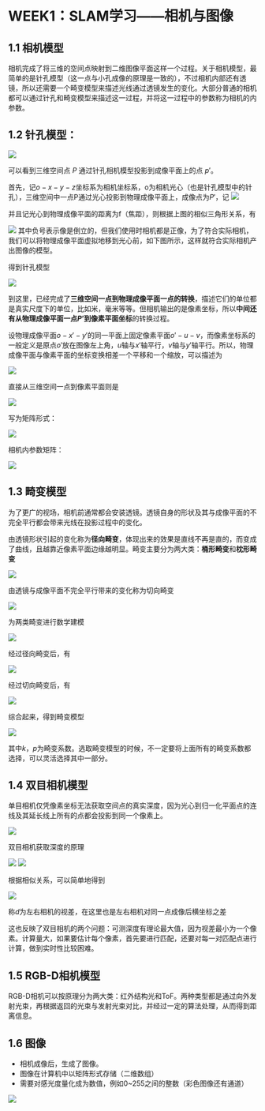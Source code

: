 # WEEK1：SLAM学习——相机与图像

## 1.1 相机模型

相机完成了将三维的空间点映射到二维图像平面这样一个过程。关于相机模型，最简单的是针孔模型（这一点与小孔成像的原理是一致的），不过相机内部还有透镜，所以还需要一个畸变模型来描述光线通过透镜发生的变化。大部分普通的相机都可以通过针孔和畸变模型来描述这一过程，并将这一过程中的参数称为相机的内参数。

## 1.2 针孔模型：

![](image/2022-08-28-12-20-41.png)

可以看到三维空间点 $P$ 通过针孔相机模型投影到成像平面上的点 $p'$。

首先，记$o-x-y-z$坐标系为相机坐标系，o为相机光心（也是针孔模型中的针孔），三维空间中一点P通过光心投影到物理成像平面上，成像点为$P'$，记
![](image/2022-08-28-12-23-02.png)

并且记光心到物理成像平面的距离为f（焦距），则根据上图的相似三角形关系，有

![](image/2022-08-28-12-23-21.png)
其中负号表示像是倒立的，但我们使用时相机都是正像，为了符合实际相机，我们可以将物理成像平面虚拟地移到光心前，如下图所示，这样就符合实际相机产出图像的模型。

得到针孔模型

![](image/2022-08-28-12-23-58.png)

到这里，已经完成了**三维空间一点到物理成像平面一点的转换**，描述它们的单位都是真实尺度下的单位，比如米，毫米等等。但相机输出的是像素坐标，所以**中间还有从物理成像平面一点$P’$到像素平面坐标**的转换过程。

设物理成像平面$o-x'-y'$的同一平面上固定像素平面$o'-u-v$，而像素坐标系的一般定义是原点$o'$放在图像左上角，$u$轴与$x'$轴平行，$v$轴与$y'$轴平行。所以，物理成像平面与像素平面的坐标变换相差一个平移和一个缩放，可以描述为

![](image/2022-08-28-12-25-08.png)

直接从三维空间一点到像素平面则是

![](image/2022-08-28-12-25-33.png)

写为矩阵形式：

![](image/2022-08-28-12-25-58.png)

相机内参数矩阵：

![](image/2022-08-28-12-26-34.png)

## 1.3 畸变模型

为了更广的视场，相机前通常都会安装透镜。透镜自身的形状及其与成像平面的不完全平行都会带来光线在投影过程中的变化。

由透镜形状引起的变化称为**径向畸变**，体现出来的效果是直线不再是直的，而变成了曲线，且越靠近像素平面边缘越明显。畸变主要分为两大类：**桶形畸变**和**枕形畸变**

![](image/2022-08-29-12-24-02.png)

由透镜与成像平面不完全平行带来的变化称为切向畸变

![](image/2022-08-29-12-24-19.png)

为两类畸变进行数学建模

![](image/2022-08-29-12-24-37.png)

经过径向畸变后，有

![](image/2022-08-29-12-24-46.png)

经过切向畸变后，有

![](image/2022-08-29-12-24-55.png)

综合起来，得到畸变模型

![](image/2022-08-29-12-25-06.png)

其中$k，p$为畸变系数。选取畸变模型的时候，不一定要将上面所有的畸变系数都选择，可以灵活选择其中一部分。

## 1.4 双目相机模型

单目相机仅凭像素坐标无法获取空间点的真实深度，因为光心到归一化平面点的连线及其延长线上所有的点都会投影到同一个像素上。

![](image/2022-08-29-12-29-08.png)

双目相机获取深度的原理

![](image/2022-09-02-14-56-44.png)
![](image/2022-08-29-12-29-45.png)

根据相似关系，可以简单地得到

![](image/2022-08-29-12-30-33.png)

称$d$为左右相机的视差，在这里也是左右相机对同一点成像后横坐标之差

这也反映了双目相机的两个问题：可测深度有理论最大值，因为视差最小为一个像素。计算量大，如果要估计每个像素，首先要进行匹配，还要对每一对匹配点进行计算，做到实时性比较困难。 

## 1.5 RGB-D相机模型

RGB-D相机可以按原理分为两大类：红外结构光和ToF。两种类型都是通过向外发射光束，再根据返回的光束与发射光束对比，并经过一定的算法处理，从而得到距离信息。


## 1.6 图像

- 相机成像后，生成了图像。
- 图像在计算机中以矩阵形式存储（二维数组）
- 需要对感光度量化成为数值，例如0~255之间的整数（彩色图像还有通道）

![](image/2022-09-02-15-14-18.png)